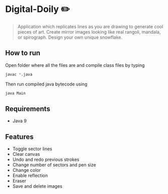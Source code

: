 # Digital-Doily :pencil2:
>Application which replicates lines as you are drawing to generate cool pieces of art. Create mirror images looking like real rangoli, mandala, or spirograph. Design your own unique snowflake. 
## How to run
Open folder where all the files are and compile class files by typing
```sh
javac *.java
```
Then run compiled java bytecode using
```sh
java Main
```
## Requirements
 - Java 9
## Features
 - Toggle sector lines
 - Clear canvas
 - Undo and redo previous strokes
 - Change number of sectors and pen size
 - Change color
 - Enable reflection
 - Eraser
 - Save and delete images

